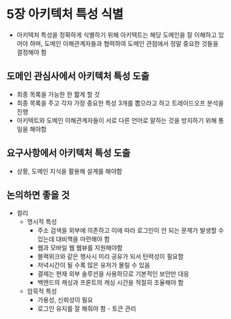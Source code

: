 # 5장 아키텍처 특성 식별

- 아키텍처 특성을 정확하게 식별하기 위해 아키텍트는 해당 도메인을 잘 이해하고 있어야 하며, 도메인 이해관계자들과 협력하여 도메인 관점에서 정말 중요한 것들을 결정해야 함

## 도메인 관심사에서 아키텍처 특성 도출

- 최종 목록을 가능한 한 짧게 할 것
- 최종 목록을 주고 각자 가장 중요한 특성 3개를 뽑으라고 하고 트레이드오프 분석을 진행
- 아키텍트와 도메인 이해관계자들이 서로 다른 언어로 말하는 것을 방지하기 위해 통일을 해야함

## 요구사항에서 아키텍처 특성 도출

- 상황, 도메인 지식을 활용해 설계를 해야함

## 논의하면 좋을 것

- 컬리
    - 명시적 특성
        - 주소 검색을 외부에 의존하고 이에 따라 로그인이 안 되는 문제가 발생할 수 있는데 대비책을 마련해야 함
        - 웹과 모바일 웹 웹뷰를 지원해야함
        - 블랙위크와 같은 행사시 미리 공유가 되서 탄력성이 필요함
        - 저녁시간이 될 수록 많은 유저가 몰릴 수 있음
        - 결제는 현재 외부 솔루션을 사용하므로 기본적인 보안만 대응
        - 백엔드의 캐싱과 프론트의 캐싱 시간을 적절히 조율해야 함
    - 암묵적 특성
        - 가용성, 신뢰성이 필요
        - 로그인 유지를 잘 해줘야 함 - 토큰 관리